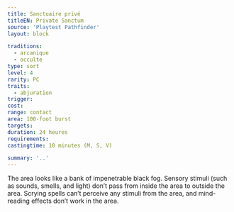 ```yaml
---
title: Sanctuaire privé
titleEN: Private Sanctum
source: 'Playtest Pathfinder'
layout: block

traditions:
  - arcanique
  - occulte
type: sort
level: 4
rarity: PC
traits:
  - abjuration
trigger: 
cost: 
range: contact
area: 100-foot burst
targets: 
duration: 24 heures
requirements: 
castingtime: 10 minutes (M, S, V)

summary: '..'
---
```

The area looks like a bank of impenetrable black fog. Sensory stimuli (such as sounds, smells, and light) don’t pass from inside the area to outside the area. Scrying spells can’t perceive any stimuli from the area, and mind-reading effects don’t work in the area.